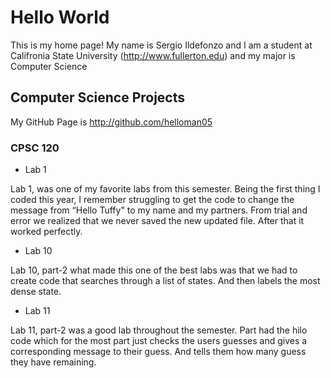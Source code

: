 # Hello World

This is my home page! My name is Sergio Ildefonzo and I am a student at Califronia State University (http://www.fullerton.edu) and my major is Computer Science

## Computer Science Projects


My GitHub Page is http://github.com/helloman05

### CPSC 120

* Lab 1

Lab 1, was one of my favorite labs from this semester. Being the first thing I coded this year, I remember struggling to get the code to change the message from “Hello Tuffy" to my name and my partners. From trial and error we realized  that we never saved the new updated file. After that it worked perfectly.

* Lab 10

Lab 10, part-2 what made this one of the best labs was that we had to create code that searches through a list of states. And then labels the most dense state. 

* Lab 11

Lab 11, part-2 was a good lab throughout the semester. Part had the hilo code which for the most part just checks the users guesses and gives a corresponding message to their guess. And tells them how many guess they have remaining. 

